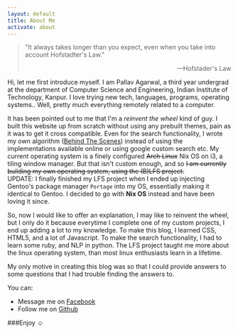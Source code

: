 ```yaml
---
layout: default
title: About Me
activate: about
---
```


> "It always takes longer than you expect, even
> when you take into account Hofstadter's Law."
> <p style="text-align:right"> —Hofstader's Law </p>

Hi, let me first introduce myself.
I am Pallav Agarwal, a third year undergrad at the department of Computer
Science and Engineering, Indian Institute of Technology, Kanpur. I love trying
new tech, languages, programs, operating systems.. Well, pretty much everything
remotely related to a computer.

It has been pointed out to me that I'm a _reinvent the wheel_ kind of guy. I
built this website up from scratch without using any prebuilt themes, pain as
it was to get it cross compatible. Even for the search functionality, I wrote
my own algorithm ([Behind The Scenes](/algo/)) instead of using the
implementations available online or using google custom search etc. My current
operating system is a finely configured <s>Arch Linux</s> Nix OS on i3, a
tiling window manager.  But that isn't custom enough, and so <s>I am currently
building my own operating system, using the (B)LFS project.</s><br/>UPDATE: I
finally finished my LFS project when I ended up injecting Gentoo's package
manager `Portage` into my OS, essentially making it identical to Gentoo. I
decided to go with **Nix OS** instead and have been loving it since.

So, now I would like to offer an explanation, I may like to reinvent the wheel,
but I only do it because everytime I complete one of my custom projects, I end
up adding a lot to my knowledge. To make this blog, I learned CSS, HTML5, and a
lot of Javascript.  To make the search functionality, I had to learn some ruby,
and NLP in python. The LFS project taught me more about the linux operating
system, than most linux enthusiasts learn in a lifetime.

My only motive in creating this blog was so that I could provide answers to
some questions that I had trouble finding the answers to.

You can:

* Message me on [Facebook](http://fb.com/pallavagarwal07)
* Follow me on [Github](http://github.com/pallavagarwal07)

###Enjoy ☺
